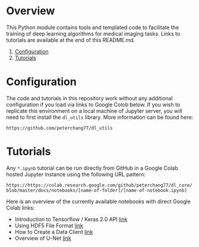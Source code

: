 # Overview

This Python module contains tools and templated code to facilitate the training of deep learning algorithms for medical imaging tasks. Links to tutorials are available at the end of this README.md. 

1. [Configuration](#configuration) 
2. [Tutorials](#tutorials) 

# Configuration 

The code and tutorials in this repository work without any additional configuration if you load via links to Google Colob below. If you wish to replicate this environment on a local machine of Jupyter server, you will need to first install the `dl_utils` library. More information can be found here:

`https://github.com/peterchang77/dl_utils`

# Tutorials

Any `*.ipynb` tutorial can be run directly from GitHub in a Google Colab hosted Jupyter instance using the following URL pattern:

`https://https://colab.research.google.com/github/peterchang77/dl_core/blob/master/docs/notebooks/[name-of-folder]/[name-of-notebook.ipynb]`

Here is an overview of the currently available notebooks with direct Google Colab links:

* Introduction to Tensorflow / Keras 2.0 API [link](https://bit.ly/37U4noo) 
* Using HDF5 File Format [link](https://bit.ly/33yY1rd)
* How to Create a Data Client [link](https://bit.ly/2Y28ydn) 
* Overview of U-Net [link](https://bit.ly/35PHxwk)
